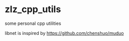 # zlz_cpp_utils

some personal cpp utilities

libnet is inspired by https://github.com/chenshuo/muduo
